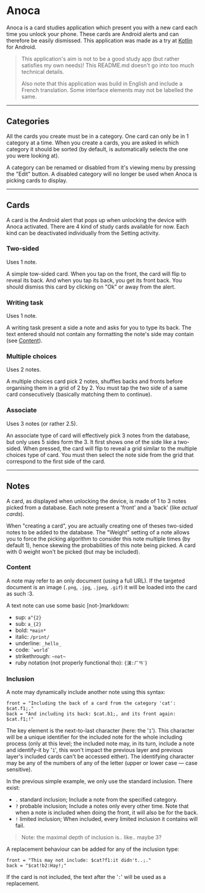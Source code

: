 # Anoca

Anoca is a card studies application which present you with a new card each time you unlock your phone. These cards are Android alerts and can therefore be easily dismissed. This application was made as a try at [Kotlin](https://developer.android.com/kotlin) for Android.

> This application's aim is not to be a good study app (but rather satisfies my own needs)! This README.md doesn't go into too much technical details.
> 
> Also note that this application was build in English and include a French translation. Some interface elements may not be labelled the same.

---

## Categories

All the cards you create must be in a category. One card can only be in 1 category at a time. When you create a cards, you are asked in which category it should be sorted (by default, is automatically selects the one you were looking at).

A category can be renamed or disabled from it's viewing menu by pressing the "Edit" button. A disabled category will no longer be used when Anoca is picking cards to display.

---

## Cards

A card is the Android alert that pops up when unlocking the device with Anoca activated. There are 4 kind of study cards available for now. Each kind can be deactivated individually from the Setting activity.

### Two-sided

Uses 1 note.

A simple tow-sided card. When you tap on the front, the card will flip to reveal its back. And when you tap its back, you get its front back. You should dismiss this card by clicking on "Ok" or away from the alert.

### Writing task

Uses 1 note.

A writing task present a side a note and asks for you to type its back. The text entered should not contain any formatting the note's side may contain (see [Content]()).

### Multiple choices

Uses 2 notes.

A multiple choices card pick 2 notes, shuffles backs and fronts before organising them in a grid of 2 by 2. You must tap the two side of a same card consecutively (basically matching them to continue).

### Associate

Uses 3 notes (or rather 2.5).

An associate type of card will effectively pick 3 notes from the database, but only uses 5 sides form the 3. It first shows one of the side like a two-sided. When pressed, the card will flip to reveal a grid similar to the multiple choices type of card. You must then select the note side from the grid that correspond to the first side of the card.

---

## Notes

A card, as displayed when unlocking the device, is made of 1 to 3 notes picked from a database. Each note present a 'front' and a 'back' (like _actual cards_).

When "creating a card", you are actually creating one of theses two-sided notes to be added to the database. The "Weight" setting of a note allows you to force the picking algorithm to consider this note multiple times (by default 1), hence skewing the probabilities of this note being picked. A card with 0 weight won't be picked (but may be included).

### Content

A note may refer to an only document (using a full URL). If the targeted document is an image (`.png`, `.jpg`, `.jpeg`, `.gif`) it will be loaded into the card as such :3.

A text note can use some basic [not-]markdown:
* sup: `a^{2}`
* sub: `a_{2}`
* bold: `*main*`
* italic: `/print/`
* underline: `_hello_`
* code: ``` `world` ```
* strikethrough: `~not~`
* ruby notation (not properly functional tho): `{漢:ㄏㄢˋ}`

### Inclusion

A note may dynamically include another note using this syntax:

```
front = "Including the back of a card from the category 'cat': $cat.f1;."
back = "And including its back: $cat.b1;, and its front again: $cat.f1;!"
```

The key element is the next-to-last character (here: the '`1`'). This character will be a unique identifier for the included note for the whole including process (only at this level; the included note may, in its turn, include a note and identify-it by '`1`', this won't impact the previous layer and previous layer's included cards can't be accessed either). The identifying character may be any of the numbers of any of the letter (upper or lower case &mdash; case sensitive).

In the previous simple example, we only use the standard inclusion. There exist:
- `.` standard inclusion; Include a note from the specified category.
- `?` probable inclusion; Include a notes only every other time. Note that when a note is included when doing the front, it will also be for the back.
- `!` limited inclusion; When included, every limited inclusion it contains will fail.

> Note: the maximal depth of inclusion is.. like.. maybe 3?

A replacement behaviour can be added for any of the inclusion type:

```
front = "This may not include: $cat?f1:it didn't..;."
back = "$cat!b2:Hay!;"
```

If the card is not included, the text after the '`:`' will be used as a replacement.
